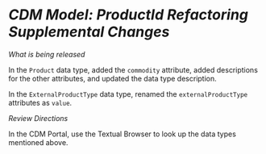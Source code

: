 # *CDM Model: ProductId Refactoring Supplemental Changes* 
 
_What is being released_ 
 
In the `Product` data type, added the `commodity` attribute, added descriptions for the other attributes, and updated the data type description. 

In the `ExternalProductType` data type, renamed the `externalProductType` attributes as `value`. 

_Review Directions_ 
 
In the CDM Portal, use the Textual Browser to look up the data types mentioned above.
